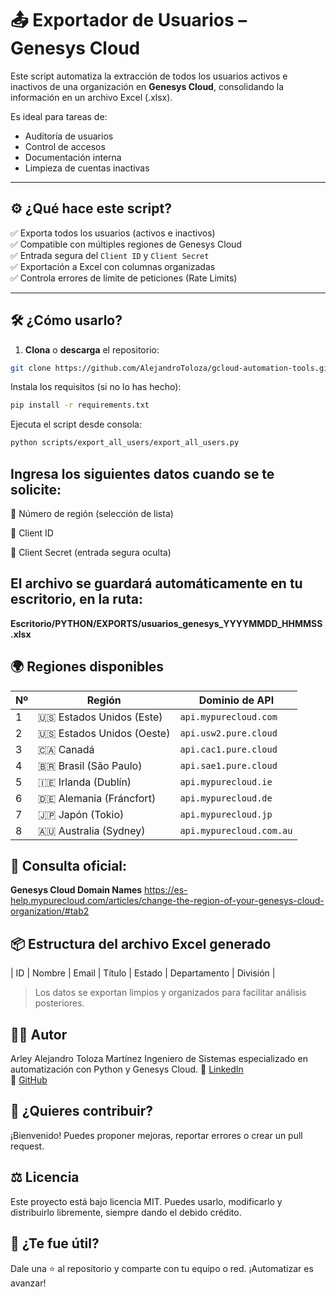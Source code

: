 # 📤 Exportador de Usuarios – Genesys Cloud

Este script automatiza la extracción de todos los usuarios activos e inactivos de una organización en **Genesys Cloud**, consolidando la información en un archivo Excel (.xlsx).

Es ideal para tareas de:
- Auditoría de usuarios
- Control de accesos
- Documentación interna
- Limpieza de cuentas inactivas

---

## ⚙️ ¿Qué hace este script?

✅ Exporta todos los usuarios (activos e inactivos)  
✅ Compatible con múltiples regiones de Genesys Cloud  
✅ Entrada segura del `Client ID` y `Client Secret`  
✅ Exportación a Excel con columnas organizadas  
✅ Controla errores de límite de peticiones (Rate Limits)

---

## 🛠️ ¿Cómo usarlo?

1. **Clona** o **descarga** el repositorio:

```bash
git clone https://github.com/AlejandroToloza/gcloud-automation-tools.git
```

Instala los requisitos (si no lo has hecho):

```bash
pip install -r requirements.txt
```

Ejecuta el script desde consola:

```bash
python scripts/export_all_users/export_all_users.py
```

## Ingresa los siguientes datos cuando se te solicite:

🔸 Número de región (selección de lista)

🔸 Client ID

🔸 Client Secret (entrada segura oculta)

## El archivo se guardará automáticamente en tu escritorio, en la ruta:

**Escritorio/PYTHON/EXPORTS/usuarios_genesys_YYYYMMDD_HHMMSS.xlsx**

## 🌍 Regiones disponibles

| Nº | Región                    | Dominio de API              |
|----|---------------------------|------------------------------|
| 1  | 🇺🇸 Estados Unidos (Este)  | `api.mypurecloud.com`        |
| 2  | 🇺🇸 Estados Unidos (Oeste) | `api.usw2.pure.cloud`        |
| 3  | 🇨🇦 Canadá                 | `api.cac1.pure.cloud`        |
| 4  | 🇧🇷 Brasil (São Paulo)     | `api.sae1.pure.cloud`        |
| 5  | 🇮🇪 Irlanda (Dublín)       | `api.mypurecloud.ie`         |
| 6  | 🇩🇪 Alemania (Fráncfort)   | `api.mypurecloud.de`         |
| 7  | 🇯🇵 Japón (Tokio)          | `api.mypurecloud.jp`         |
| 8  | 🇦🇺 Australia (Sydney)     | `api.mypurecloud.com.au`     |

## 🔗 Consulta oficial:
**Genesys Cloud Domain Names**
https://es-help.mypurecloud.com/articles/change-the-region-of-your-genesys-cloud-organization/#tab2

## 📦 Estructura del archivo Excel generado
| ID | Nombre | Email | Título | Estado | Departamento | División |

> Los datos se exportan limpios y organizados para facilitar análisis posteriores.

## 🧑‍💻 Autor

Arley Alejandro Toloza Martínez
Ingeniero de Sistemas especializado en automatización con Python y Genesys Cloud.
🔗 [LinkedIn](https://www.linkedin.com/in/alejandrotoloza)  
🔗 [GitHub](https://github.com/AlejandroToloza)

## 🤝 ¿Quieres contribuir?

¡Bienvenido! Puedes proponer mejoras, reportar errores o crear un pull request.
## ⚖️ Licencia

Este proyecto está bajo licencia MIT.
Puedes usarlo, modificarlo y distribuirlo libremente, siempre dando el debido crédito.

## 🎯 ¿Te fue útil?
Dale una ⭐ al repositorio y comparte con tu equipo o red. ¡Automatizar es avanzar!